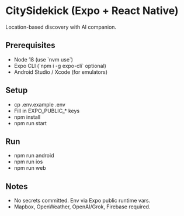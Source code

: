 # CitySidekick (Expo + React Native)

Location-based discovery with AI companion.

## Prerequisites
- Node 18 (use \`nvm use\`)
- Expo CLI (\`npm i -g expo-cli\` optional)
- Android Studio / Xcode (for emulators)

## Setup
- cp .env.example .env
- Fill in EXPO_PUBLIC_* keys
- npm install
- npm run start

## Run
- npm run android
- npm run ios
- npm run web

## Notes
- No secrets committed. Env via Expo public runtime vars.
- Mapbox, OpenWeather, OpenAI/Grok, Firebase required.

